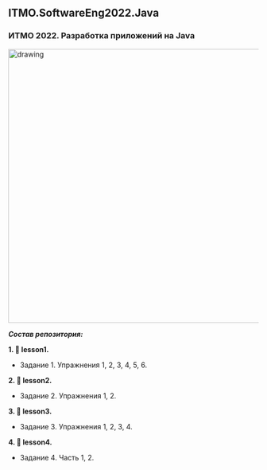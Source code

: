 ## ITMO.SoftwareEng2022.Java
### ИТМО 2022. Разработка приложений на Java
<img src="https://ie.wampi.ru/2022/10/19/Java.png" alt="drawing" width="550"/>


***Состав репозитория:***

<strong>1. &#128194; lesson1. </strong>

  * Задание 1. Упражнения 1, 2, 3, 4, 5, 6.
 
<strong>2. &#128194; lesson2. </strong>

  * Задание 2. Упражнения 1, 2.

<strong>3. &#128194; lesson3. </strong>

  * Задание 3. Упражнения 1, 2, 3, 4.

<strong>4. &#128194; lesson4. </strong>

  * Задание 4. Часть 1, 2.

